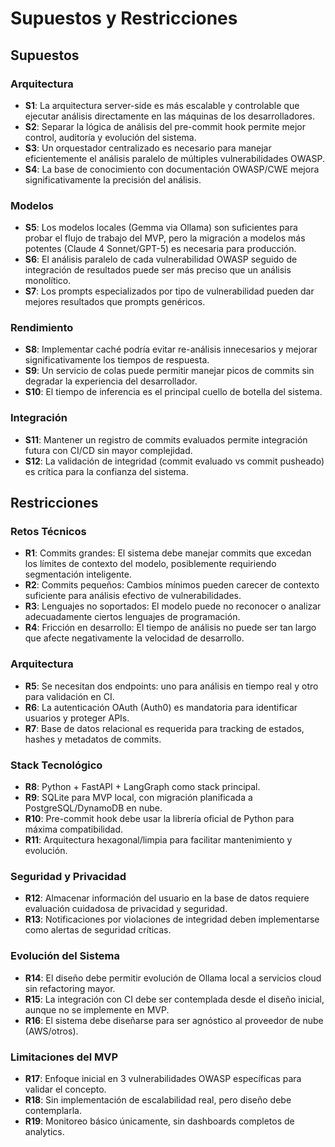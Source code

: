 # Supuestos y Restricciones

## Supuestos

### Arquitectura
- **S1**: La arquitectura server-side es más escalable y controlable que ejecutar análisis directamente en las máquinas de los desarrolladores.
- **S2**: Separar la lógica de análisis del pre-commit hook permite mejor control, auditoría y evolución del sistema.
- **S3**: Un orquestador centralizado es necesario para manejar eficientemente el análisis paralelo de múltiples vulnerabilidades OWASP.
- **S4**: La base de conocimiento con documentación OWASP/CWE mejora significativamente la precisión del análisis.

### Modelos
- **S5**: Los modelos locales (Gemma via Ollama) son suficientes para probar el flujo de trabajo del MVP, pero la migración a modelos más potentes (Claude 4 Sonnet/GPT-5) es necesaria para producción.
- **S6**: El análisis paralelo de cada vulnerabilidad OWASP seguido de integración de resultados puede ser más preciso que un análisis monolítico.
- **S7**: Los prompts especializados por tipo de vulnerabilidad pueden dar mejores resultados que prompts genéricos.

### Rendimiento
- **S8**: Implementar caché podría evitar re-análisis innecesarios y mejorar significativamente los tiempos de respuesta.
- **S9**: Un servicio de colas puede permitir manejar picos de commits sin degradar la experiencia del desarrollador.
- **S10**: El tiempo de inferencia es el principal cuello de botella del sistema.

### Integración
- **S11**: Mantener un registro de commits evaluados permite integración futura con CI/CD sin mayor complejidad.
- **S12**: La validación de integridad (commit evaluado vs commit pusheado) es crítica para la confianza del sistema.

## Restricciones

### Retos Técnicos
- **R1**: Commits grandes: El sistema debe manejar commits que excedan los límites de contexto del modelo, posiblemente requiriendo segmentación inteligente.
- **R2**: Commits pequeños: Cambios mínimos pueden carecer de contexto suficiente para análisis efectivo de vulnerabilidades.
- **R3**: Lenguajes no soportados: El modelo puede no reconocer o analizar adecuadamente ciertos lenguajes de programación.
- **R4**: Fricción en desarrollo: El tiempo de análisis no puede ser tan largo que afecte negativamente la velocidad de desarrollo.

### Arquitectura
- **R5**: Se necesitan dos endpoints: uno para análisis en tiempo real y otro para validación en CI.
- **R6**: La autenticación OAuth (Auth0) es mandatoria para identificar usuarios y proteger APIs.
- **R7**: Base de datos relacional es requerida para tracking de estados, hashes y metadatos de commits.

### Stack Tecnológico
- **R8**: Python + FastAPI + LangGraph como stack principal.
- **R9**: SQLite para MVP local, con migración planificada a PostgreSQL/DynamoDB en nube.
- **R10**: Pre-commit hook debe usar la librería oficial de Python para máxima compatibilidad.
- **R11**: Arquitectura hexagonal/limpia para facilitar mantenimiento y evolución.

### Seguridad y Privacidad
- **R12**: Almacenar información del usuario en la base de datos requiere evaluación cuidadosa de privacidad y seguridad.
- **R13**: Notificaciones por violaciones de integridad deben implementarse como alertas de seguridad críticas.

### Evolución del Sistema
- **R14**: El diseño debe permitir evolución de Ollama local a servicios cloud sin refactoring mayor.
- **R15**: La integración con CI debe ser contemplada desde el diseño inicial, aunque no se implemente en MVP.
- **R16**: El sistema debe diseñarse para ser agnóstico al proveedor de nube (AWS/otros).

### Limitaciones del MVP
- **R17**: Enfoque inicial en 3 vulnerabilidades OWASP específicas para validar el concepto.
- **R18**: Sin implementación de escalabilidad real, pero diseño debe contemplarla.
- **R19**: Monitoreo básico únicamente, sin dashboards completos de analytics.